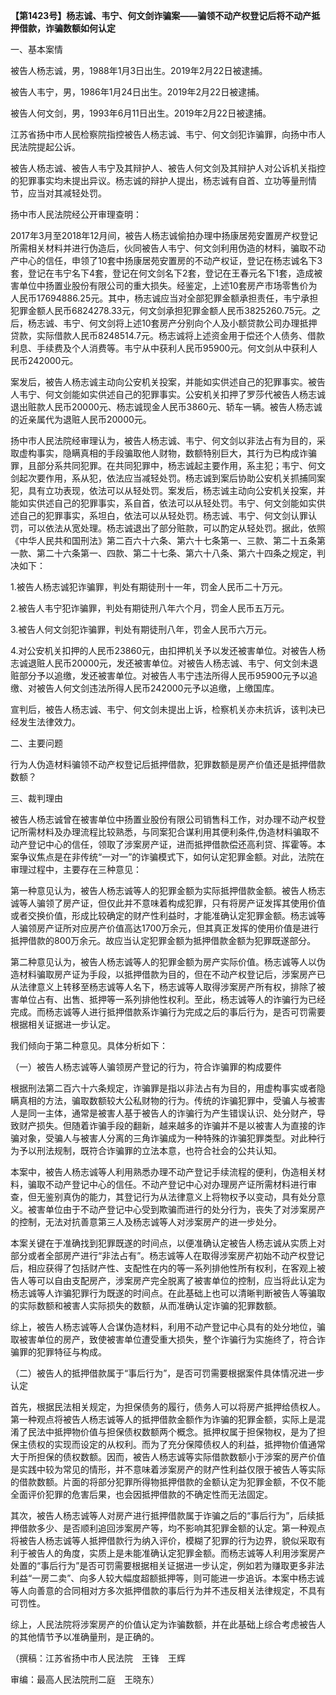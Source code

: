 **【第1423号】杨志诚、韦宁、何文剑诈骗案——骗领不动产权登记后将不动产抵押借款，诈骗数额如何认定**

一、基本案情

被告人杨志诚，男，1988年1月3日出生。2019年2月22日被逮捕。

被告人韦宁，男，1986年1月24日出生。2019年2月22日被逮捕。

被告人何文剑，男，1993年6月11日出生。2019年2月22日被逮捕。

江苏省扬中市人民检察院指控被告人杨志诚、韦宁、何文剑犯诈骗罪，向扬中市人民法院提起公诉。

被告人杨志诚、被告人韦宁及其辩护人、被告人何文剑及其辩护人对公诉机关指控的犯罪事实均未提出异议。杨志诚的辩护人提出，杨志诚有自首、立功等量刑情节，应当对其减轻处罚。

扬中市人民法院经公开审理查明：

2017年3月至2018年12月间，被告人杨志诚偷拍办理中扬康居苑安置房产权登记所需相关材料并进行伪造后，伙同被告人韦宁、何文剑利用伪造的材料，骗取不动产中心的信任，申领了10套中扬康居苑安置房的不动产权证，登记在杨志诚名下3套，登记在韦宁名下4套，登记在何文剑名下2套，登记在王春元名下1套，造成被害单位中扬置业股份有限公司的重大损失。经鉴定，上述10套房产市场零售价为人民币17694886.25元。其中，杨志诚应当对全部犯罪金额承担责任，韦宁承担犯罪金额人民币6824278.33元，何文剑承担犯罪金额人民币3825260.75元。之后，杨志诚、韦宁、何文剑将上述10套房产分别向个人及小额贷款公司办理抵押贷款，实际借款人民币8248514.7元。杨志诚将上述资金用于偿还个人债务、借款利息、手续费及个人消费等。韦宁从中获利人民币95900元。何文剑从中获利人民币242000元。

案发后，被告人杨志诚主动向公安机关投案，并能如实供述自己的犯罪事实。被告人韦宁、何文剑能如实供述自己的犯罪事实。公安机关扣押了罗莎代被告人杨志诚退出赃款人民币20000元、杨志诚现金人民币3860元、轿车一辆。被告人杨志诚的近亲属代为退赃人民币20000元。

扬中市人民法院经审理认为，被告人杨志诚、韦宁、何文剑以非法占有为目的，采取虚构事实，隐瞒真相的手段骗取他人财物，数额特别巨大，其行为已构成诈骗罪，且部分系共同犯罪。在共同犯罪中，杨志诚起主要作用，系主犯；韦宁、何文剑起次要作用，系从犯，依法应当减轻处罚。杨志诚到案后协助公安机关抓捕同案犯，具有立功表现，依法可以从轻处罚。案发后，杨志诚主动向公安机关投案，并能如实供述自己的犯罪事实，系自首，依法可以从轻处罚。韦宁、何文剑能如实供述自己的犯罪事实，系坦白，依法可以从轻处罚。杨志诚、韦宁、何文剑认罪认罚，可以依法从宽处理。杨志诚退出了部分赃款，可以酌定从轻处罚。据此，依照《中华人民共和国刑法》第二百六十六条、第六十七条第一、三款、第二十五条第一款、第二十六条第一、四款、第二十七条、第六十八条、第六十四条之规定，判决如下：

1.被告人杨志诚犯诈骗罪，判处有期徒刑十一年，罚金人民币二十万元。

2.被告人韦宁犯诈骗罪，判处有期徒刑八年六个月，罚金人民币五万元。

3.被告人何文剑犯诈骗罪，判处有期徒刑八年，罚金人民币六万元。

4.对公安机关扣押的人民币23860元，由扣押机关予以发还被害单位。对被告人杨志诚退赃人民币20000元，发还被害单位。对被告人杨志诚、韦宁、何文剑未退赃部分予以追缴，发还被害单位。对被告人韦宁违法所得人民币95900元予以追缴、对被告人何文剑违法所得人民币242000元予以追缴，上缴国库。

宣判后，被告人杨志诚、韦宁、何文剑未提出上诉，检察机关亦未抗诉，该判决已经发生法律效力。

二、主要问题

行为人伪造材料骗领不动产权登记后抵押借款，犯罪数额是房产价值还是抵押借款数额？

三、裁判理由

被告人杨志诚曾在被害单位中扬置业股份有限公司销售科工作，对办理不动产权登记所需材料及办理流程比较熟悉，与同案犯合谋利用其便利条件,伪造材料骗取不动产登记中心的信任，领取了涉案房产证，进而抵押借款偿还高利贷、挥霍等。本案争议焦点是在非传统“一对一”的诈骗模式下，如何认定犯罪金额。对此，法院在审理过程中，主要存在三种意见：

第一种意见认为，被告人杨志诚等人的犯罪金额为实际抵押借款金额。被告人杨志诚等人骗领了房产证，但仅此并不意味着构成犯罪，只有将房产证发挥其使用价值或者交换价值，形成比较确定的财产性利益时，才能准确认定犯罪金额。杨志诚等人骗领房产证所对应房产价值高达1700万余元，但其真正发挥的使用价值是进行抵押借款的800万余元。故应当认定犯罪金额为抵押借款金额为犯罪既遂部分。

第二种意见认为，被告人杨志诚等人的犯罪金额为房产实际价值。杨志诚等人以伪造材料骗取房产证为手段，以抵押借款为目的，但在不动产权登记后，涉案房产已从法律意义上转移至杨志诚等人名下，杨志诚等人取得涉案房产所有权，排除了被害单位占有、出售、抵押等一系列排他性权利。至此，杨志诚等人的诈骗行为已经完成。而杨志诚等人进行抵押借款系诈骗行为完成之后的事后行为，是否可罚需要根据相关证据进一步认定。

我们倾向于第二种意见。具体分析如下：

（一）被告人杨志诚等人骗领房产登记的行为，符合诈骗罪的构成要件

根据刑法第二百六十六条规定，诈骗罪是指以非法占有为目的，用虚构事实或者隐瞒真相的方法，骗取数额较大公私财物的行为。传统的诈骗犯罪中，受骗人与被害人是同一主体，通常是被害人基于被告人的诈骗行为产生错误认识、处分财产，导致财产损失。但随着诈骗手段的翻新，越来越多的诈骗并不是以被害人为直接的诈骗对象，受骗人与被害人分离的三角诈骗成为一种特殊的诈骗犯罪类型。对此种行为予以刑法规制，既符合诈骗罪的立法本意，也符合社会的公共认知。

本案中，被告人杨志诚等人利用熟悉办理不动产登记手续流程的便利，伪造相关材料，骗取不动产登记中心的信任。不动产登记中心对办理房产证所需材料进行审查，但无鉴别真伪的能力，其登记行为从法律意义上将物权予以变动，具有处分意义。被害单位由于不动产登记中心受到欺骗而进行的处分行为，丧失了对涉案房产的控制，无法对抗善意第三人及杨志诚等人对涉案房产的进一步处分。

本案关键在于准确找到犯罪既遂的时间点，以便准确认定被告人杨志诚从实质上对部分或者全部房产进行“非法占有”。杨志诚等人在取得涉案房产初始不动产权登记后，相应获得了包括财产性、支配性在内的等一系列排他性所有权利，在客观上被告人等可以自由支配房产，涉案房产完全脱离了被害单位的控制，应当将此认定为杨志诚等人诈骗犯罪行为既遂的时间点。在此基础上也可以清晰判断被告人等骗取的实际数额和被害人实际损失的数额，从而准确认定诈骗的犯罪数额。

综上，被告人杨志诚等人合谋伪造材料，利用不动产登记中心具有的处分地位，骗取被害单位的房产，致使被害单位遭受重大损失，整个诈骗行为实施终了，符合诈骗罪的犯罪特征与构成。

（二）被告人的抵押借款属于“事后行为”，是否可罚需要根据案件具体情况进一步认定

首先，根据民法相关规定，为担保债务的履行，债务人可以将房产抵押给债权人。第一种观点将被告人杨志诚等人的抵押借款金额作为诈骗的犯罪金额，实际上是混淆了民法中抵押物价值与担保债权数额两个概念。抵押权属于担保物权，是为了担保主债权的实现而设定的从权利。而为了充分保障债权人的利益，抵押物价值通常大于所担保的债权数额。因而，被告人杨志诚等实际借款数额小于涉案的房产价值是实践中较为常见的情形，并不意味着涉案房产的财产性利益仅限于被告人等实际的借款数额。片面的将部分犯罪所得物抵押借款的金额认定为犯罪金额，不仅不能全面评价犯罪的危害后果，也会因抵押借款的不确定性而无法固定。

其次，被告人杨志诚等人对房产进行抵押借款属于诈骗之后的“事后行为”，后续抵押借款多少、是否顺利追回涉案房产等，均不影响其犯罪金额的认定。第一种观点将被告人杨志诚等人抵押借款行为纳入评价，模糊了犯罪的行为边界，貌似采取有利于被告人的角度，实质上是未能准确认定犯罪金额。而杨志诚等人利用涉案房产处置的“事后行为”是否可罚需要根据相关证据进一步认定，例如若为赚取更多非法利益“一房二卖”、向多人较大幅度超额抵押等，则可能进一步追诉。本案中杨志诚等人向善意的合同相对方多次抵押借款的事后行为并不违反相关法律规定，不具有可罚性。

综上，人民法院将涉案房产的价值认定为诈骗数额，并在此基础上综合考虑被告人的其他情节予以准确量刑，是正确的。

（撰稿：江苏省扬中市人民法院　王锋　王辉

审编：最高人民法院刑二庭　王晓东）